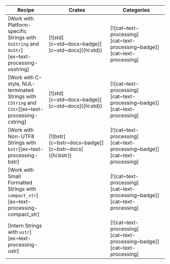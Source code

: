 | Recipe | Crates | Categories |
|--------|--------|------------|
| [Work with Platform-specific Strings with `OsString` and `OsStr`][ex~text-processing-osstring] | [![std][c~std~docs~badge]][c~std~docs]{{hi:std}} | [![cat~text-processing][cat~text-processing~badge]][cat~text-processing] |
| [Work with C-style, NUL-terminated Strings with `CString` and `CStr`][ex~text-processing-cstring] | [![std][c~std~docs~badge]][c~std~docs]{{hi:std}} | [![cat~text-processing][cat~text-processing~badge]][cat~text-processing] |
| [Work with Non-UTF8 Strings with `bstr`][ex~text-processing-bstr] | [![bstr][c~bstr~docs~badge]][c~bstr~docs]{{hi:bstr}} | [![cat~text-processing][cat~text-processing~badge]][cat~text-processing] |
| [Work with Small Formatted Strings with `compact_str`][ex~text-processing-compact_str] | | [![cat~text-processing][cat~text-processing~badge]][cat~text-processing] |
| [Intern Strings with `ustr`][ex~text-processing-ustr] | | [![cat~text-processing][cat~text-processing~badge]][cat~text-processing] |
